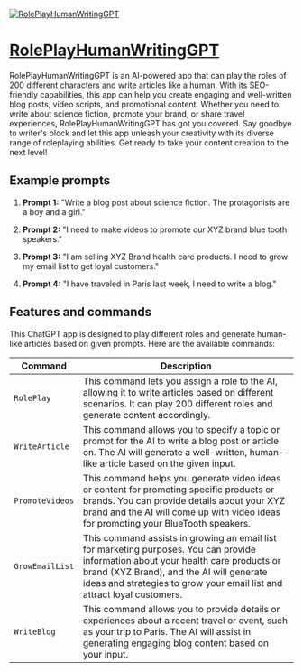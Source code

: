 [![RolePlayHumanWritingGPT](https://files.oaiusercontent.com/file-g7poP96SE9GpOqVpUakwhEMb?se=2123-10-18T01%3A14%3A53Z&sp=r&sv=2021-08-06&sr=b&rscc=max-age%3D31536000%2C%20immutable&rscd=attachment%3B%20filename%3D83200211-1f4d-49f7-a4eb-e53c7966ca63.png&sig=TWrjzKJXk3aH91IJ3hhXxDFB8GkVj/kUJWUyxSO6O4c%3D)](https://chat.openai.com/g/g-aAj3JAOmx-roleplayhumanwritinggpt)

# [RolePlayHumanWritingGPT](https://chat.openai.com/g/g-aAj3JAOmx-roleplayhumanwritinggpt)

RolePlayHumanWritingGPT is an AI-powered app that can play the roles of 200 different characters and write articles like a human. With its SEO-friendly capabilities, this app can help you create engaging and well-written blog posts, video scripts, and promotional content. Whether you need to write about science fiction, promote your brand, or share travel experiences, RolePlayHumanWritingGPT has got you covered. Say goodbye to writer's block and let this app unleash your creativity with its diverse range of roleplaying abilities. Get ready to take your content creation to the next level!

## Example prompts

1. **Prompt 1:** "Write a blog post about science fiction. The protagonists are a boy and a girl."

2. **Prompt 2:** "I need to make videos to promote our XYZ brand blue tooth speakers."

3. **Prompt 3:** "I am selling XYZ Brand health care products. I need to grow my email list to get loyal customers."

4. **Prompt 4:** "I have traveled in Paris last week, I need to write a blog."


## Features and commands

This ChatGPT app is designed to play different roles and generate human-like articles based on given prompts. Here are the available commands:

| Command | Description |
| --- | --- |
| `RolePlay` | This command lets you assign a role to the AI, allowing it to write articles based on different scenarios. It can play 200 different roles and generate content accordingly. |
| `WriteArticle` | This command allows you to specify a topic or prompt for the AI to write a blog post or article on. The AI will generate a well-written, human-like article based on the given input. |
| `PromoteVideos` | This command helps you generate video ideas or content for promoting specific products or brands. You can provide details about your XYZ brand and the AI will come up with video ideas for promoting your BlueTooth speakers. |
| `GrowEmailList` | This command assists in growing an email list for marketing purposes. You can provide information about your health care products or brand (XYZ Brand), and the AI will generate ideas and strategies to grow your email list and attract loyal customers. |
| `WriteBlog` | This command allows you to provide details or experiences about a recent travel or event, such as your trip to Paris. The AI will assist in generating engaging blog content based on your input. |